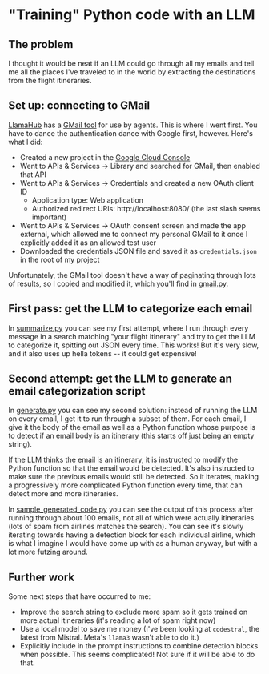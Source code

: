 # "Training" Python code with an LLM

## The problem

I thought it would be neat if an LLM could go through all my emails and tell me all the places I've traveled to in the world by extracting the destinations from the flight itineraries.

## Set up: connecting to GMail

[LlamaHub](https://llamahub.ai) has a [GMail tool](https://llamahub.ai/l/tools/llama-index-tools-google) for use by agents. This is where I went first. You have to dance the authentication dance with Google first, however. Here's what I did:

* Created a new project in the [Google Cloud Console](https://console.cloud.google.com/)
* Went to APIs & Services -> Library and searched for GMail, then enabled that API
* Went to APIs & Services -> Credentials and created a new OAuth client ID
    * Application type: Web application
    * Authorized redirect URIs: http://localhost:8080/ (the last slash seems important)
* Went to APIs & Services -> OAuth consent screen and made the app external, which allowed me to connect my personal GMail to it once I explicitly added it as an allowed test user
* Downloaded the credentials JSON file and saved it as `credentials.json` in the root of my project

Unfortunately, the GMail tool doesn't have a way of paginating through lots of results, so I copied and modified it, which you'll find in [gmail.py](gmail.py).

## First pass: get the LLM to categorize each email

In [summarize.py](summarize.py) you can see my first attempt, where I run through every message in a search matching "your flight itinerary" and try to get the LLM to categorize it, spitting out JSON every time. This works! But it's very slow, and it also uses up hella tokens -- it could get expensive!

## Second attempt: get the LLM to generate an email categorization script

In [generate.py](generate.py) you can see my second solution: instead of running the LLM on every email, I get it to run through a subset of them. For each email, I give it the body of the email as well as a Python function whose purpose is to detect if an email body is an itinerary (this starts off just being an empty string).

If the LLM thinks the email is an itinerary, it is instructed to modify the Python function so that the email would be detected. It's also instructed to make sure the previous emails would still be detected. So it iterates, making a progressively more complicated Python function every time, that can detect more and more itineraries.

In [sample_generated_code.py](sample_generated_code.py) you can see the output of this process after running through about 100 emails, not all of which were actually itineraries (lots of spam from airlines matches the search). You can see it's slowly iterating towards having a detection block for each individual airline, which is what I imagine I would have come up with as a human anyway, but with a lot more futzing around.

## Further work

Some next steps that have occurred to me:

* Improve the search string to exclude more spam so it gets trained on more actual itineraries (it's reading a lot of spam right now)
* Use a local model to save me money (I've been looking at `codestral`, the latest from Mistral. Meta's `llama3` wasn't able to do it.)
* Explicitly include in the prompt instructions to combine detection blocks when possible. This seems complicated! Not sure if it will be able to do that.
